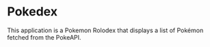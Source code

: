 # Pokedex
This application is a Pokemon Rolodex that displays a list of Pokémon fetched from the PokeAPI.
